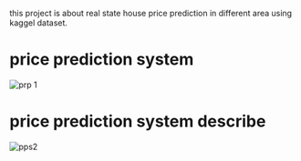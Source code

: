 this project is about real state house price prediction in different area using kaggel dataset.
# price prediction system 
![prp 1](https://user-images.githubusercontent.com/82870495/181074210-c3cb51c3-67e8-4176-b9c9-6e612329a743.JPG)
# price prediction system describe
![pps2](https://user-images.githubusercontent.com/82870495/181074360-bfe5c983-c1d6-4159-9d30-c9a76cabf74e.JPG)
